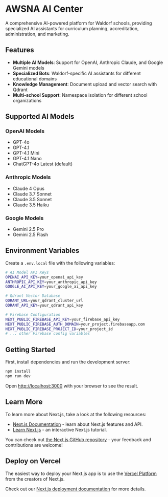 # AWSNA AI Center

A comprehensive AI-powered platform for Waldorf schools, providing specialized AI assistants for curriculum planning, accreditation, administration, and marketing.

## Features

- **Multiple AI Models**: Support for OpenAI, Anthropic Claude, and Google Gemini models
- **Specialized Bots**: Waldorf-specific AI assistants for different educational domains
- **Knowledge Management**: Document upload and vector search with Qdrant
- **Multi-school Support**: Namespace isolation for different school organizations

## Supported AI Models

### OpenAI Models
- GPT-4o
- GPT-4.1
- GPT-4.1 Mini
- GPT-4.1 Nano
- ChatGPT-4o Latest (default)

### Anthropic Models
- Claude 4 Opus
- Claude 3.7 Sonnet
- Claude 3.5 Sonnet
- Claude 3.5 Haiku

### Google Models
- Gemini 2.5 Pro
- Gemini 2.5 Flash

## Environment Variables

Create a `.env.local` file with the following variables:

```bash
# AI Model API Keys
OPENAI_API_KEY=your_openai_api_key
ANTHROPIC_API_KEY=your_anthropic_api_key
GOOGLE_AI_API_KEY=your_google_ai_api_key

# Qdrant Vector Database
QDRANT_URL=your_qdrant_cluster_url
QDRANT_API_KEY=your_qdrant_api_key

# Firebase Configuration
NEXT_PUBLIC_FIREBASE_API_KEY=your_firebase_api_key
NEXT_PUBLIC_FIREBASE_AUTH_DOMAIN=your_project.firebaseapp.com
NEXT_PUBLIC_FIREBASE_PROJECT_ID=your_project_id
# ... other Firebase config variables
```

## Getting Started

First, install dependencies and run the development server:

```bash
npm install
npm run dev
```

Open [http://localhost:3000](http://localhost:3000) with your browser to see the result.

## Learn More

To learn more about Next.js, take a look at the following resources:

- [Next.js Documentation](https://nextjs.org/docs) - learn about Next.js features and API.
- [Learn Next.js](https://nextjs.org/learn) - an interactive Next.js tutorial.

You can check out [the Next.js GitHub repository](https://github.com/vercel/next.js) - your feedback and contributions are welcome!

## Deploy on Vercel

The easiest way to deploy your Next.js app is to use the [Vercel Platform](https://vercel.com/new?utm_medium=default-template&filter=next.js&utm_source=create-next-app&utm_campaign=create-next-app-readme) from the creators of Next.js.

Check out our [Next.js deployment documentation](https://nextjs.org/docs/app/building-your-application/deploying) for more details.
